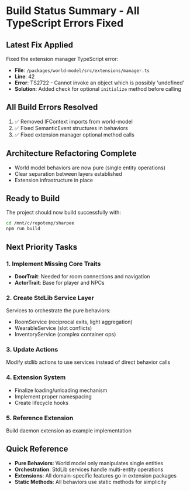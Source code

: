 # Build Status Summary - All TypeScript Errors Fixed

## Latest Fix Applied
Fixed the extension manager TypeScript error:
- **File**: `/packages/world-model/src/extensions/manager.ts`
- **Line**: 42
- **Error**: TS2722 - Cannot invoke an object which is possibly 'undefined'
- **Solution**: Added check for optional `initialize` method before calling

## All Build Errors Resolved
1. ✅ Removed IFContext imports from world-model
2. ✅ Fixed SemanticEvent structures in behaviors
3. ✅ Fixed extension manager optional method calls

## Architecture Refactoring Complete
- World model behaviors are now pure (single entity operations)
- Clear separation between layers established
- Extension infrastructure in place

## Ready to Build
The project should now build successfully with:
```bash
cd /mnt/c/repotemp/sharpee
npm run build
```

## Next Priority Tasks

### 1. Implement Missing Core Traits
- **DoorTrait**: Needed for room connections and navigation
- **ActorTrait**: Base for player and NPCs

### 2. Create StdLib Service Layer
Services to orchestrate the pure behaviors:
- RoomService (reciprocal exits, light aggregation)
- WearableService (slot conflicts)
- InventoryService (complex container ops)

### 3. Update Actions
Modify stdlib actions to use services instead of direct behavior calls

### 4. Extension System
- Finalize loading/unloading mechanism
- Implement proper namespacing
- Create lifecycle hooks

### 5. Reference Extension
Build daemon extension as example implementation

## Quick Reference
- **Pure Behaviors**: World model only manipulates single entities
- **Orchestration**: StdLib services handle multi-entity operations
- **Extensions**: All domain-specific features go in extension packages
- **Static Methods**: All behaviors use static methods for simplicity
